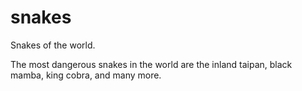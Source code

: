 # snakes
Snakes of the world.

The most dangerous snakes in the world are the inland taipan, black mamba, king cobra, and many more.